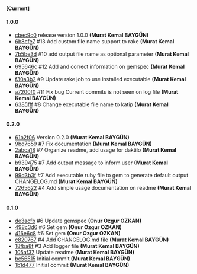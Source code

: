 
#### [Current]


#### 1.0.0
 * [cbec9c0](../../commit/cbec9c0) release version 1.0.0 __(Murat Kemal BAYGÜN)__
 * [6b8cfe7](../../commit/6b8cfe7) #13 Add custom file name support to rake __(Murat Kemal BAYGÜN)__
 * [7b5be3d](../../commit/7b5be3d) #10 add output file name as optional parameter __(Murat Kemal BAYGÜN)__
 * [695646c](../../commit/695646c) #12 Add and correct information on gemspec __(Murat Kemal BAYGÜN)__
 * [f30a3b2](../../commit/f30a3b2) #9 Update rake job to use installed executable __(Murat Kemal BAYGÜN)__
 * [a7200f0](../../commit/a7200f0) #11 Fix bug Current commits is not seen on log file __(Murat Kemal BAYGÜN)__
 * [6385fff](../../commit/6385fff) #8 Change executable file name to katip __(Murat Kemal BAYGÜN)__

#### 0.2.0
 * [61b2f06](../../commit/61b2f06) Version 0.2.0 __(Murat Kemal BAYGÜN)__
 * [9bd7659](../../commit/9bd7659) #7 Fix documentation __(Murat Kemal BAYGÜN)__
 * [2abca18](../../commit/2abca18) #7 Organize readme, add usage for daktilo __(Murat Kemal BAYGÜN)__
 * [b939475](../../commit/b939475) #7 Add output message to inform user __(Murat Kemal BAYGÜN)__
 * [99d3b3f](../../commit/99d3b3f) #7 Add executable ruby file to gem to generate default output CHANGELOG.md __(Murat Kemal BAYGÜN)__
 * [7265622](../../commit/7265622)  #4 Add simple usage documentation on readme __(Murat Kemal BAYGÜN)__

#### 0.1.0
 * [de3acfb](../../commit/de3acfb) #6 Update gemspec __(Onur Ozgur OZKAN)__
 * [498c3d6](../../commit/498c3d6) #6 Set gem __(Onur Ozgur OZKAN)__
 * [416e6c8](../../commit/416e6c8) #6 Set gem __(Onur Ozgur OZKAN)__
 * [c820767](../../commit/c820767)  #4 Add CHANGELOG.md file __(Murat Kemal BAYGÜN)__
 * [18fba8f](../../commit/18fba8f)  #3 Add logger file __(Murat Kemal BAYGÜN)__
 * [105af37](../../commit/105af37) Update readme __(Murat Kemal BAYGÜN)__
 * [bc56515](../../commit/bc56515) Initial commit __(Murat Kemal BAYGÜN)__
 * [1b1d477](../../commit/1b1d477) Initial commit __(Murat Kemal BAYGÜN)__
